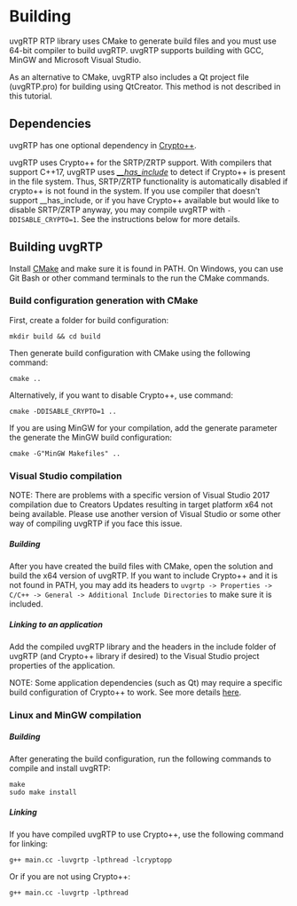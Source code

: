 # Building

uvgRTP RTP library uses CMake to generate build files and you must use 64-bit compiler to build uvgRTP. uvgRTP supports building with GCC, MinGW and Microsoft Visual Studio.

As an alternative to CMake, uvgRTP also includes a Qt project file (uvgRTP.pro) for building using QtCreator. This method is not described in this tutorial.

## Dependencies

uvgRTP has one optional dependency in [Crypto++](https://www.cryptopp.com/).

uvgRTP uses Crypto++ for the SRTP/ZRTP support. With compilers that support C++17, uvgRTP uses [*__has_include*](https://en.cppreference.com/w/cpp/preprocessor/include) to detect if Crypto++ is present in the file system. Thus, SRTP/ZRTP functionality is automatically disabled if crypto++ is not found in the system. If you use compiler that doesn't support __has_include, or if you have Crypto++ available but would like to disable SRTP/ZRTP anyway, you may compile uvgRTP with `-DDISABLE_CRYPTO=1`. See the instructions below for more details.

## Building uvgRTP

Install [CMake](https://cmake.org) and make sure it is found in PATH. On Windows, you can use Git Bash or other command terminals to the run the CMake commands.

### Build configuration generation with CMake

First, create a folder for build configuration:

```
mkdir build && cd build
```

Then generate build configuration with CMake using the following command:

```
cmake ..
```

Alternatively, if you want to disable Crypto++, use command:
```
cmake -DDISABLE_CRYPTO=1 ..
```

If you are using MinGW for your compilation, add the generate parameter the generate the MinGW build configuration:

```
cmake -G"MinGW Makefiles" ..
```

### Visual Studio compilation

NOTE: There are problems with a specific version of Visual Studio 2017 compilation due to Creators Updates resulting in target platform x64 not being available. Please use another version of Visual Studio or some other way of compiling uvgRTP if you face this issue.

##### Building

After you have created the build files with CMake, open the solution and build the x64 version of uvgRTP. If you want to include Crypto++ and it is not found in PATH, you may add its headers to `uvgrtp -> Properties -> C/C++ -> General -> Additional Include Directories` to make sure it is included.

##### Linking to an application

Add the compiled uvgRTP library and the headers in the include folder of uvgRTP (and Crypto++ library if desired) to the Visual Studio project properties of the application. 

NOTE: Some application dependencies (such as Qt) may require a specific build configuration of Crypto++ to work. See more details [here](https://cryptopp.com/wiki/Visual_Studio).

### Linux and MinGW compilation

##### Building

After generating the build configuration, run the following commands to compile and install uvgRTP:
```
make
sudo make install
```

##### Linking

If you have compiled uvgRTP to use Crypto++, use the following command for linking:
```
g++ main.cc -luvgrtp -lpthread -lcryptopp
```

Or if you are not using Crypto++:
```
g++ main.cc -luvgrtp -lpthread
```
